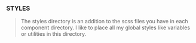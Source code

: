 ### STYLES

> The styles directory is an addition to the scss files you have in each component directory. I like to place all my global styles like variables or utilities in this directory.